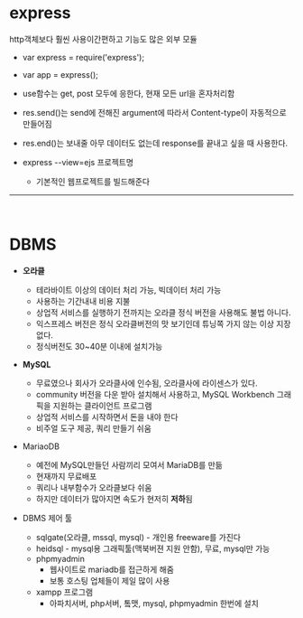 # **express**
http객체보다 훨씬 사용이간편하고 기능도 많은 외부 모듈
- var express = require('express');
- var app = express();

- use함수는 get, post 모두에 응한다, 현재 모든 url을 혼자처리함

- res.send()는 send에 전해진 argument에 따라서 Content-type이 자동적으로 만들어짐

- res.end()는 보내줄 아무 데이터도 없는데 response를 끝내고 싶을 때 사용한다.

- express --view=ejs 프로젝트명
  - 기본적인 웹프로젝트를 빌드해준다

------
<br>

# **DBMS**
 - **오라클**
   - 테라바이트 이상의 데이터 처리 가능, 빅데이터 처리 가능
   - 사용하는 기간내내 비용 지불
   - 상업적 서비스를 실행하기 전까지는 오라클 정식 버전을 사용해도 불법 아니다.
   - 익스프레스 버전은 정식 오라클버전의 맛 보기인데 튜닝쪽 가지 않는 이상 지장없다.
   - 정식버전도 30~40분 이내에 설치가능

 - **MySQL**
   - 무료였으나 회사가 오라클사에 인수됨, 오라클사에 라이센스가 있다.
   - community 버전을 다운 받아 설치해서 사용하고, MySQL Workbench 그래픽을 지원하는 클라이언트 프로그램
   - 상업적 서비스를 시작하면서 돈을 내야 한다
   - 비주얼 도구 제공, 쿼리 만들기 쉬움

 - MariaoDB
   - 예전에 MySQL만들던 사람끼리 모여서 MariaDB를 만듦
   - 현재까지 무료배포
   - 쿼리나 내부함수가 오라클보다 쉬움
   - 하지만 데이터가 많아지면 속도가 현저히 **저하**됨
 - DBMS 제어 툴 
   - sqlgate(오라클, mssql, mysql) - 개인용 freeware를 가진다
   - heidsql - mysql용 그래픽툴(맥북버젼 지원 안함), 무료, mysql만 가능
   - phpmyadmin 
     - 웹사이트로 mariadb를 접근하게 해줌
     - 보통 호스팅 업체들이 제일 많이 사용
   - xampp 프로그램
     - 아파치서버, php서버, 톸맷, mysql, phpmyadmin 한번에 설치